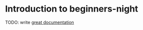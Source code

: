 # Introduction to beginners-night

TODO: write [great documentation](http://jacobian.org/writing/great-documentation/what-to-write/)
